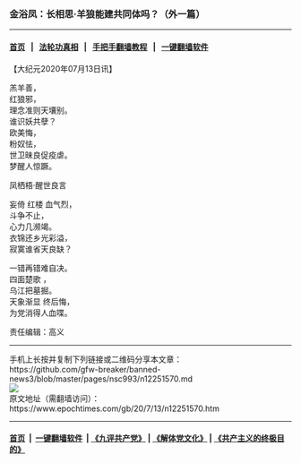 ### 金浴凤：长相思·羊狼能建共同体吗？（外一篇）
------------------------

#### [首页](https://github.com/gfw-breaker/banned-news3/blob/master/README.md) &nbsp;&nbsp;|&nbsp;&nbsp; [法轮功真相](https://github.com/begood0513/basic/blob/master/README.md)  &nbsp;&nbsp;|&nbsp;&nbsp; [手把手翻墙教程](https://github.com/gfw-breaker/guides/wiki)  &nbsp;&nbsp;|&nbsp;&nbsp; [一键翻墙软件](https://github.com/gfw-breaker/nogfw/blob/master/README.md)  



<div><p>
 【大纪元2020年07月13日讯】
</p>
<p>
 羔羊善，
 <br/>
 红狼邪，
 <br/>
 理念准则天壤别。
 <br/>
 谁识妖共孽？
 <br/>
 欧美悔，
 <br/>
 粉奴怯，
 <br/>
 世卫昧良促疫虐。
 <br/>
 梦醒人惊蹶。
</p>
<p>
 凤栖梧·醒世良言
</p>
<p>
 妄倚
 <ok href="https://www.epochtimes.com/gb/tag/%E7%BA%A2%E6%A5%BC.html">
  红楼
 </ok>
 血气烈，
 <br/>
 斗争不止，
 <br/>
 心力几濒竭。
 <br/>
 衣锦还乡光彩溢，
 <br/>
 寂寞谁省天良缺？
</p>
<p>
 一错再错难自决。
 <br/>
 <ok href="https://www.epochtimes.com/gb/tag/%E5%9B%9B%E9%9D%A2%E6%A5%9A%E6%AD%8C.html">
  四面楚歌
 </ok>
 ，
 <br/>
 乌江把墓掘。
 <br/>
 <ok href="https://www.epochtimes.com/gb/tag/%E5%A4%A9%E8%B1%A1%E6%B8%90%E6%98%BE.html">
  天象渐显
 </ok>
 终后悔，
 <br/>
 为党消得人血喋。
</p>
<p>
 责任编辑：高义
</p>
</div>
<hr/>
手机上长按并复制下列链接或二维码分享本文章：<br/>
https://github.com/gfw-breaker/banned-news3/blob/master/pages/nsc993/n12251570.md <br/>
<a href='https://github.com/gfw-breaker/banned-news3/blob/master/pages/nsc993/n12251570.md'><img src='https://github.com/gfw-breaker/banned-news3/blob/master/pages/nsc993/n12251570.md.png'/></a> <br/>
原文地址（需翻墙访问）：https://www.epochtimes.com/gb/20/7/13/n12251570.htm


------------------------
#### [首页](https://github.com/gfw-breaker/banned-news3/blob/master/README.md) &nbsp;|&nbsp; [一键翻墙软件](https://github.com/gfw-breaker/nogfw/blob/master/README.md) &nbsp;| [《九评共产党》](https://github.com/gfw-breaker/9ping.md/blob/master/README.md#九评之一评共产党是什么) | [《解体党文化》](https://github.com/gfw-breaker/jtdwh.md/blob/master/README.md) | [《共产主义的终极目的》](https://github.com/gfw-breaker/gczydzjmd.md/blob/master/README.md)


<img src='http://gfw-breaker.win/banned-news3/pages/nsc993/n12251570.md' width='0px' height='0px'/>